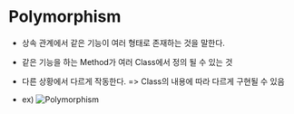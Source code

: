Polymorphism
================
+ 상속 관계에서 같은 기능이 여러 형태로 존재하는 것을 말한다.
+ 같은 기능을 하는 Method가 여러 Class에서 정의 될 수 있는 것
+ 다른 상황에서 다르게 작동한다. => Class의 내용에 따라 다르게 구현될 수 있음

+ ex)
![Polymorphism](https://i1.wp.com/www.brightdevelopers.com/wp-content/uploads/2017/08/polymorphism-big.png?fit=562%2C382&ssl=1)
